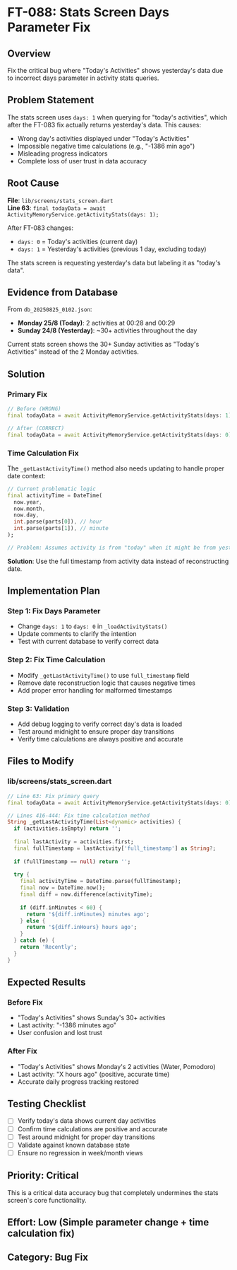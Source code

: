 # FT-088: Stats Screen Days Parameter Fix

## **Overview**
Fix the critical bug where "Today's Activities" shows yesterday's data due to incorrect days parameter in activity stats queries.

## **Problem Statement**
The stats screen uses `days: 1` when querying for "today's activities", which after the FT-083 fix actually returns yesterday's data. This causes:
- Wrong day's activities displayed under "Today's Activities" 
- Impossible negative time calculations (e.g., "-1386 min ago")
- Misleading progress indicators
- Complete loss of user trust in data accuracy

## **Root Cause**
**File**: `lib/screens/stats_screen.dart`  
**Line 63**: `final todayData = await ActivityMemoryService.getActivityStats(days: 1);`

After FT-083 changes:
- `days: 0` = Today's activities (current day)
- `days: 1` = Yesterday's activities (previous 1 day, excluding today)

The stats screen is requesting yesterday's data but labeling it as "today's data".

## **Evidence from Database**
From `db_20250825_0102.json`:
- **Monday 25/8 (Today)**: 2 activities at 00:28 and 00:29
- **Sunday 24/8 (Yesterday)**: ~30+ activities throughout the day

Current stats screen shows the 30+ Sunday activities as "Today's Activities" instead of the 2 Monday activities.

## **Solution**

### **Primary Fix**
```dart
// Before (WRONG)
final todayData = await ActivityMemoryService.getActivityStats(days: 1);

// After (CORRECT)  
final todayData = await ActivityMemoryService.getActivityStats(days: 0);
```

### **Time Calculation Fix**
The `_getLastActivityTime()` method also needs updating to handle proper date context:

```dart
// Current problematic logic
final activityTime = DateTime(
  now.year,
  now.month, 
  now.day,
  int.parse(parts[0]), // hour
  int.parse(parts[1]), // minute  
);

// Problem: Assumes activity is from "today" when it might be from yesterday
```

**Solution**: Use the full timestamp from activity data instead of reconstructing date.

## **Implementation Plan**

### **Step 1: Fix Days Parameter**
- Change `days: 1` to `days: 0` in `_loadActivityStats()`
- Update comments to clarify the intention
- Test with current database to verify correct data

### **Step 2: Fix Time Calculation**  
- Modify `_getLastActivityTime()` to use `full_timestamp` field
- Remove date reconstruction logic that causes negative times
- Add proper error handling for malformed timestamps

### **Step 3: Validation**
- Add debug logging to verify correct day's data is loaded
- Test around midnight to ensure proper day transitions
- Verify time calculations are always positive and accurate

## **Files to Modify**

### **lib/screens/stats_screen.dart**
```dart
// Line 63: Fix primary query
final todayData = await ActivityMemoryService.getActivityStats(days: 0);

// Lines 416-444: Fix time calculation method
String _getLastActivityTime(List<dynamic> activities) {
  if (activities.isEmpty) return '';
  
  final lastActivity = activities.first;
  final fullTimestamp = lastActivity['full_timestamp'] as String?;
  
  if (fullTimestamp == null) return '';
  
  try {
    final activityTime = DateTime.parse(fullTimestamp);
    final now = DateTime.now();
    final diff = now.difference(activityTime);
    
    if (diff.inMinutes < 60) {
      return '${diff.inMinutes} minutes ago';
    } else {
      return '${diff.inHours} hours ago';
    }
  } catch (e) {
    return 'Recently';
  }
}
```

## **Expected Results**

### **Before Fix**
- "Today's Activities" shows Sunday's 30+ activities
- Last activity: "-1386 minutes ago" 
- User confusion and lost trust

### **After Fix**  
- "Today's Activities" shows Monday's 2 activities (Water, Pomodoro)
- Last activity: "X hours ago" (positive, accurate time)
- Accurate daily progress tracking restored

## **Testing Checklist**

- [ ] Verify today's data shows current day activities
- [ ] Confirm time calculations are positive and accurate
- [ ] Test around midnight for proper day transitions  
- [ ] Validate against known database state
- [ ] Ensure no regression in week/month views

## **Priority**: **Critical**
This is a critical data accuracy bug that completely undermines the stats screen's core functionality.

## **Effort**: **Low** (Simple parameter change + time calculation fix)

## **Category**: **Bug Fix**
